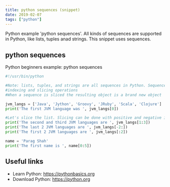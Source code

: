 ```yaml
---
title: python sequences (snippet)
date: 2019-02-07
tags: ["python"]
---
```

Python example 'python sequences'. All kinds of sequences are supported in Python, like lists, tuples anad strings. This snippet uses sequences.

## python sequences

Python beginners example: python sequences

```python
#!/usr/bin/python

#Note: lists, tuples, and strings are all sequences in Python. Sequences allow 
#indexing and slicing operations
#When a sequence is sliced the resulting object is a brand new object

jvm_langs = ['Java', 'Jython', 'Groovy', 'JRuby', 'Scala', 'Clojure']
print('The first JVM language was ', jvm_langs[0])

#Let's slice the list. Slicing can be done with positive and negative indexes
print('The second and third JVM languages are ', jvm_langs[1:3])
print('The last 2 JVM languages are ', jvm_langs[-2:])
print('The first 2 JVM languages are ', jvm_langs[:2])

name = 'Parag Shah'
print('The first name is ', name[0:5])


```

## Useful links

- Learn Python: https://pythonbasics.org
- Download Python: https://python.org
